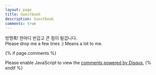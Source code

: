 ```yaml
---
layout: page
title: Guestbook
description: Guestbook
comments: true
---
```

방명록! 한마디 반갑고 큰 힘이 될겁니다.<br>
Please drop me a few lines :) Means a lot to me.

<!-- <div style="text-align:center;"> <img src="/images/comments.gif" alt="comments" class="responsive-image"> </div> -->

<!-- {% include disqus_guest.html %} -->
  {% if page.comments %}
    <div id="disqus_thread"></div>
    <script>
    /**
    *  RECOMMENDED CONFIGURATION VARIABLES: EDIT AND UNCOMMENT THE SECTION BELOW TO INSERT DYNAMIC VALUES FROM YOUR PLATFORM OR CMS.
    *  LEARN WHY DEFINING THESE VARIABLES IS IMPORTANT: https://disqus.com/admin/universalcode/#configuration-variables    */
    /*
    var disqus_config = function () {
    this.page.url = PAGE_URL;  // Replace PAGE_URL with your page's canonical URL variable
    this.page.identifier = PAGE_IDENTIFIER; // Replace PAGE_IDENTIFIER with your page's unique identifier variable
    };
    */
    (function() { // DON'T EDIT BELOW THIS LINE
    var d = document, s = d.createElement('script');
    s.src = 'https://opakes-kopfkino.disqus.com/embed.js';
    s.setAttribute('data-timestamp', +new Date());
    (d.head || d.body).appendChild(s);
    })();
    </script>
    <noscript>Please enable JavaScript to view the <a href="https://disqus.com/?ref_noscript">comments powered by Disqus.</a></noscript>
  {% endif %}